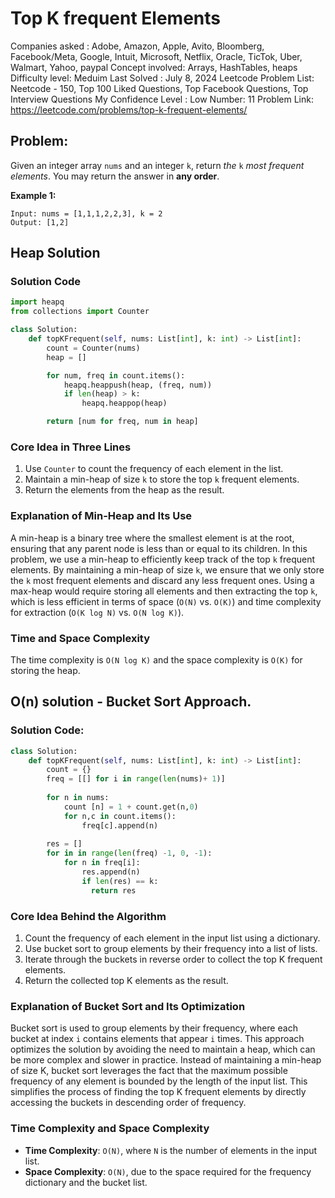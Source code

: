 # Top K frequent Elements

Companies asked : Adobe, Amazon, Apple, Avito, Bloomberg, Facebook/Meta, Google, Intuit, Microsoft, Netflix, Oracle, TicTok, Uber, Walmart, Yahoo, paypal
Concept involved: Arrays, HashTables, heaps
Difficulty level: Meduim 
Last Solved : July 8, 2024
Leetcode Problem List: Neetcode - 150, Top 100 Liked Questions, Top Facebook Questions, Top Interview Questions
My Confidence Level : Low
Number: 11
Problem Link: https://leetcode.com/problems/top-k-frequent-elements/

## Problem:

Given an integer array `nums` and an integer `k`, return *the* `k` *most frequent elements*. You may return the answer in **any order**.

**Example 1:**

```
Input: nums = [1,1,1,2,2,3], k = 2
Output: [1,2]
```

## Heap Solution

### Solution Code

```python
import heapq
from collections import Counter

class Solution:
    def topKFrequent(self, nums: List[int], k: int) -> List[int]:
        count = Counter(nums)
        heap = []

        for num, freq in count.items():
            heapq.heappush(heap, (freq, num))
            if len(heap) > k:
                heapq.heappop(heap)

        return [num for freq, num in heap]

```

### Core Idea in Three Lines

1. Use `Counter` to count the frequency of each element in the list.
2. Maintain a min-heap of size `k` to store the top `k` frequent elements.
3. Return the elements from the heap as the result.

### Explanation of Min-Heap and Its Use

A min-heap is a binary tree where the smallest element is at the root, ensuring that any parent node is less than or equal to its children. In this problem, we use a min-heap to efficiently keep track of the top `k` frequent elements. By maintaining a min-heap of size `k`, we ensure that we only store the `k` most frequent elements and discard any less frequent ones. Using a max-heap would require storing all elements and then extracting the top `k`, which is less efficient in terms of space (`O(N)` vs. `O(K)`) and time complexity for extraction (`O(K log N)` vs. `O(N log K)`).

### Time and Space Complexity

The time complexity is `O(N log K)` and the space complexity is `O(K)` for storing the heap.

## O(n) solution - Bucket Sort Approach.

### Solution Code:

```python
class Solution: 
	def topKFrequent(self, nums: List[int], k: int) -> List[int]: 
		count = {}
		freq = [[] for i in range(len(nums)+ 1)]
		
		for n in nums: 
			count [n] = 1 + count.get(n,0)
			for n,c in count.items():
				freq[c].append(n)
				
		res = []
		for in in range(len(freq) -1, 0, -1):
			for n in freq[i]: 
				res.append(n)
				if len(res) == k: 
				  return res
```

### Core Idea Behind the Algorithm

1. Count the frequency of each element in the input list using a dictionary.
2. Use bucket sort to group elements by their frequency into a list of lists.
3. Iterate through the buckets in reverse order to collect the top K frequent elements.
4. Return the collected top K elements as the result.

### Explanation of Bucket Sort and Its Optimization

Bucket sort is used to group elements by their frequency, where each bucket at index `i` contains elements that appear `i` times. This approach optimizes the solution by avoiding the need to maintain a heap, which can be more complex and slower in practice. Instead of maintaining a min-heap of size K, bucket sort leverages the fact that the maximum possible frequency of any element is bounded by the length of the input list. This simplifies the process of finding the top K frequent elements by directly accessing the buckets in descending order of frequency.

### Time Complexity and Space Complexity

- **Time Complexity**: `O(N)`, where `N` is the number of elements in the input list.
- **Space Complexity**: `O(N)`, due to the space required for the frequency dictionary and the bucket list.